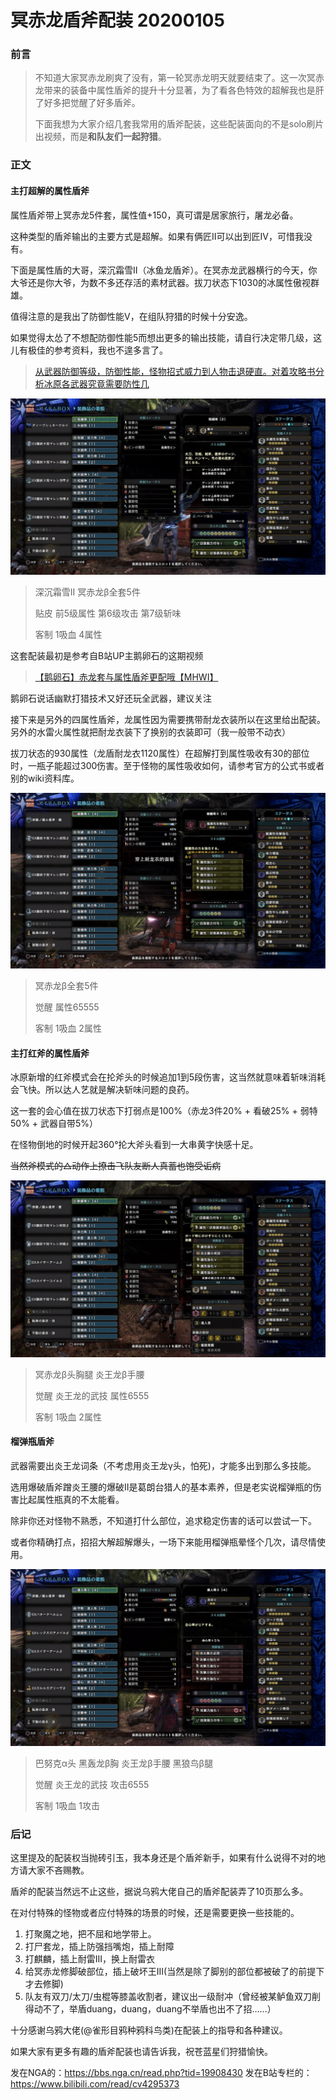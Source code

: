 # 冥赤龙盾斧配装 20200105

### 前言
> 不知道大家冥赤龙刷爽了没有，第一轮冥赤龙明天就要结束了。这一次冥赤龙带来的装备中属性盾斧的提升十分显著，为了看各色特效的超解我也是肝了好多把觉醒了好多盾斧。
>
> 下面我想为大家介绍几套我常用的盾斧配装，这些配装面向的不是solo刷片出视频，而是**和队友们一起狩猎**。

### 正文

#### 主打超解的属性盾斧

属性盾斧带上冥赤龙5件套，属性值+150，真可谓是居家旅行，屠龙必备。

这种类型的盾斧输出的主要方式是超解。如果有俩匠II可以出到匠IV，可惜我没有。

下面是属性盾的大哥，深沉霜雪II（冰鱼龙盾斧）。在冥赤龙武器横行的今天，你大爷还是你大爷，为数不多还存活的素材武器。拔刀状态下1030的冰属性傲视群雄。

值得注意的是我出了防御性能V，在组队狩猎的时候十分安逸。

如果觉得太怂了不想配防御性能5而想出更多的输出技能，请自行决定带几级，这儿有极佳的参考资料，我也不遑多言了。

> [从武器防御等级，防御性能，怪物招式威力到人物击退硬直。对着攻略书分析冰原各武器究竟需要防性几](https://bbs.nga.cn/read.php?tid=19096578&rand=323)

![](./asset/冰属盾-超解.png)
> 深沉霜雪II 冥赤龙β全套5件
>
> 贴皮 前5级属性 第6级攻击 第7级斩味
>
> 客制 1吸血 4属性

这套配装最初是参考自B站UP主鹅卵石的这期视频

> [【鹅卵石】赤龙套与属性盾斧更配哦【MHWI】](https://www.bilibili.com/video/av80040583)

鹅卵石说话幽默打猎技术又好还玩全武器，建议关注

接下来是另外的四属性盾斧，龙属性因为需要携带耐龙衣装所以在这里给出配装。另外的水雷火属性就把耐龙衣装下了换别的衣装即可（我一般带不动衣）

拔刀状态的930属性（龙盾耐龙衣1120属性）在超解打到属性吸收有30的部位时，一瓶子能超过300伤害。至于怪物的属性吸收如何，请参考官方的公式书或者别的wiki资料库。

![](./asset/龙属盾-超解.png)
> 冥赤龙β全套5件
>
> 觉醒 属性65555
>
> 客制 1吸血 2属性

#### 主打红斧的属性盾斧

冰原新增的红斧模式会在抡斧头的时候追加1到5段伤害，这当然就意味着斩味消耗会飞快。所以达人艺就是解决斩味问题的良药。

这一套的会心值在拔刀状态下打弱点是100%（赤龙3件20% + 看破25% + 弱特50% + 武器自带5%）

在怪物倒地的时候开起360°抡大斧头看到一大串黄字快感十足。

~~当然斧模式的△动作上撩击飞队友断人真蓄也饱受诟病~~

![](./asset/电锯盾.png)
> 冥赤龙β头胸腿 炎王龙β手腰
>
> 觉醒 炎王龙的武技 属性6555
>
> 客制 1吸血 2属性


#### 榴弹瓶盾斧

武器需要出炎王龙词条（不考虑用炎王龙γ头，怕死)，才能多出到那么多技能。

选用爆破盾斧蹭炎王腰的爆破II是葛朗台猎人的基本素养，但是老实说榴弹瓶的伤害比起属性瓶真的不太能看。

除非你还对怪物不熟悉，不知道打什么部位，追求稳定伤害的话可以尝试一下。

或者你精确打点，招招大解超解爆头，一场下来能用榴弹瓶晕怪个几次，请尽情使用。

![](./asset/榴弹盾.png)
> 巴努克α头 黑轰龙β胸 炎王龙β手腰 黑狼鸟β腿
>
> 觉醒 炎王龙的武技 攻击6555
>
> 客制 1吸血 1攻击

### 后记

这里提及的配装权当抛砖引玉，我本身还是个盾斧新手，如果有什么说得不对的地方请大家不吝赐教。

盾斧的配装当然远不止这些，据说乌鸦大佬自己的盾斧配装弄了10页那么多。

在对付特殊的怪物或者应付特殊的场景的时候，还是需要更换一些技能的。

1. 打聚魔之地，把不屈和地学带上。
2. 打尸套龙，插上防强挡嘴炮，插上耐障
3. 打麒麟，插上耐雷III，换上耐雷衣
4. 给冥赤龙修脚破部位，插上破坏王III(当然是除了脚别的部位都被破了的前提下才去修脚)
5. 队友有双刀/太刀/虫棍等膝盖收割者，建议出一级耐冲（曾经被某鲈鱼双刀削得动不了，举盾duang，duang，duang不举盾也出不了招……）

十分感谢乌鸦大佬(@雀形目鸦种鸦科鸟类)在配装上的指导和各种建议。

如果大家有更多有趣的盾斧配装也请告诉我，祝苍蓝星们狩猎愉快。

发在NGA的：https://bbs.nga.cn/read.php?tid=19908430
发在B站专栏的：https://www.bilibili.com/read/cv4295373